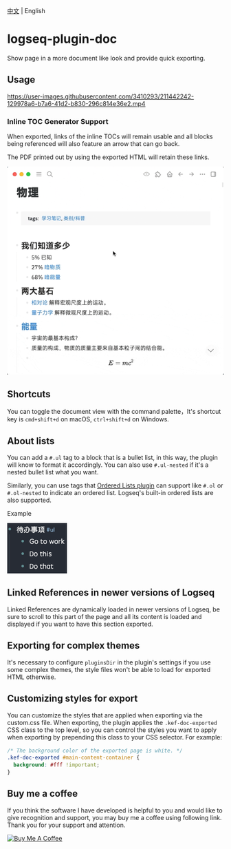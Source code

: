 [中文](README.md) | English

# logseq-plugin-doc

Show page in a more document like look and provide quick exporting.

## Usage

https://user-images.githubusercontent.com/3410293/211442242-129978a6-b7a6-41d2-b830-296c814e36e2.mp4

### Inline TOC Generator Support

When exported, links of the inline TOCs will remain usable and all blocks being referenced will also feature an arrow that can go back.

The PDF printed out by using the exported HTML will retain these links.

![toc demo](./toc_demo.gif)

## Shortcuts

You can toggle the document view with the command palette，It's shortcut key is `cmd+shift+d` on macOS, `ctrl+shift+d` on Windows.

## About lists

You can add a `#.ul` tag to a block that is a bullet list, in this way, the plugin will know to format it accordingly. You can also use `#.ul-nested` if it's a nested bullet list what you want.

Similarly, you can use tags that [Ordered Lists plugin](https://github.com/sethyuan/logseq-plugin-ol) can support like `#.ol` or `#.ol-nested` to indicate an ordered list. Logseq's built-in ordered lists are also supported.

Example

![Bullet List](./bullets.png)

## Linked References in newer versions of Logseq

Linked References are dynamically loaded in newer versions of Logseq, be sure to scroll to this part of the page and all its content is loaded and displayed if you want to have this section exported.

## Exporting for complex themes

It's necessary to configure `pluginsDir` in the plugin's settings if you use some complex themes, the style files won't be able to load for exported HTML otherwise.

## Customizing styles for export

You can customize the styles that are applied when exporting via the custom.css file. When exporting, the plugin applies the `.kef-doc-exported` CSS class to the top level, so you can control the styles you want to apply when exporting by prepending this class to your CSS selector. For example:

```css
/* The background color of the exported page is white. */
.kef-doc-exported #main-content-container {
  background: #fff !important;
}
```

## Buy me a coffee

If you think the software I have developed is helpful to you and would like to give recognition and support, you may buy me a coffee using following link. Thank you for your support and attention.

<a href="https://www.buymeacoffee.com/sethyuan" target="_blank"><img src="https://cdn.buymeacoffee.com/buttons/v2/default-blue.png" alt="Buy Me A Coffee" style="height: 60px !important;width: 217px !important;" ></a>
